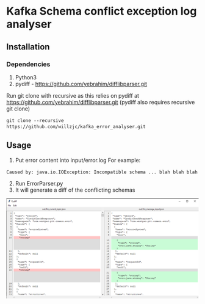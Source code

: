 # Kafka Schema conflict exception log analyser

## Installation

### Dependencies

1. Python3
2. pydiff - https://github.com/yebrahim/difflibparser.git

Run git clone with recursive as this relies on pydiff at https://github.com/yebrahim/difflibparser.git
(pydiff also requires recursive git clone)

```
git clone --recursive https://github.com/willzjc/kafka_error_analyser.git
```

## Usage

1. Put error content into input/error.log For example:

```
Caused by: java.io.IOException: Incompatible schema ... blah blah blah
```

2. Run ErrorParser.py
3. It will generate a diff of the conflicting schemas

![readme/example.png](readme/example.png)